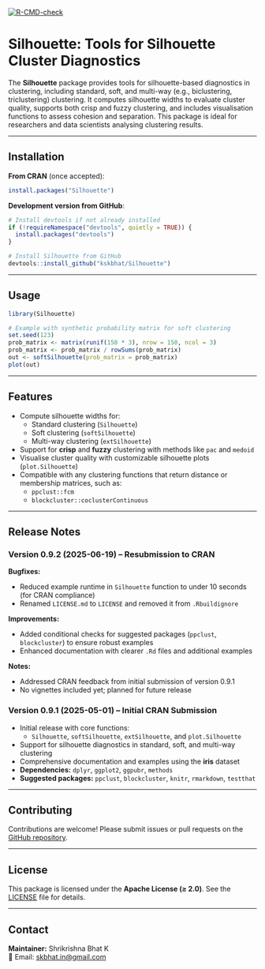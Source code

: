 <!-- badges: start -->
 [![R-CMD-check](https://github.com/kskbhat/Silhouette/actions/workflows/R-CMD-check.yaml/badge.svg)](https://github.com/kskbhat/Silhouette/actions/workflows/R-CMD-check.yaml)
<!-- badges: end -->
# Silhouette: Tools for Silhouette Cluster Diagnostics

The **Silhouette** package provides tools for silhouette-based diagnostics in clustering, including standard, soft, and multi-way (e.g., biclustering, triclustering) clustering. It computes silhouette widths to evaluate cluster quality, supports both crisp and fuzzy clustering, and includes visualisation functions to assess cohesion and separation. This package is ideal for researchers and data scientists analysing clustering results.

---

## Installation

**From CRAN** (once accepted):

```r
install.packages("Silhouette")
```

**Development version from GitHub**:

```r
# Install devtools if not already installed
if (!requireNamespace("devtools", quietly = TRUE)) {
  install.packages("devtools")
}

# Install Silhouette from GitHub
devtools::install_github("kskbhat/Silhouette")
```

---

## Usage

```r
library(Silhouette)

# Example with synthetic probability matrix for soft clustering
set.seed(123)
prob_matrix <- matrix(runif(150 * 3), nrow = 150, ncol = 3)
prob_matrix <- prob_matrix / rowSums(prob_matrix)
out <- softSilhouette(prob_matrix = prob_matrix)
plot(out)
```

---

## Features

* Compute silhouette widths for:
  * Standard clustering (`Silhouette`)
  * Soft clustering (`softSilhouette`)
  * Multi-way clustering (`extSilhouette`)
* Support for **crisp** and **fuzzy** clustering with methods like `pac` and `medoid`
* Visualise cluster quality with customizable silhouette plots (`plot.Silhouette`)
* Compatible with any clustering functions that return distance or membership matrices, such as:
  * `ppclust::fcm`
  * `blockcluster::coclusterContinuous`

---

## Release Notes

### Version 0.9.2 (2025-06-19) – Resubmission to CRAN

**Bugfixes:**

* Reduced example runtime in `Silhouette` function to under 10 seconds (for CRAN compliance)
* Renamed `LICENSE.md` to `LICENSE` and removed it from `.Rbuildignore`

**Improvements:**

* Added conditional checks for suggested packages (`ppclust`, `blockcluster`) to ensure robust examples
* Enhanced documentation with clearer `.Rd` files and additional examples

**Notes:**

* Addressed CRAN feedback from initial submission of version 0.9.1
* No vignettes included yet; planned for future release

### Version 0.9.1 (2025-05-01) – Initial CRAN Submission

* Initial release with core functions:
  * `Silhouette`, `softSilhouette`, `extSilhouette`, and `plot.Silhouette`
* Support for silhouette diagnostics in standard, soft, and multi-way clustering
* Comprehensive documentation and examples using the **iris** dataset
* **Dependencies:** `dplyr`, `ggplot2`, `ggpubr`, `methods`
* **Suggested packages:** `ppclust`, `blockcluster`, `knitr`, `rmarkdown`, `testthat`

---

## Contributing

Contributions are welcome! Please submit issues or pull requests on the [GitHub repository](https://github.com/kskbhat/Silhouette).

---

## License

This package is licensed under the **Apache License (≥ 2.0)**. See the [LICENSE](LICENSE) file for details.

---

## Contact

**Maintainer:** Shrikrishna Bhat K  
📧 Email: [skbhat.in@gmail.com](mailto:skbhat.in@gmail.com)
